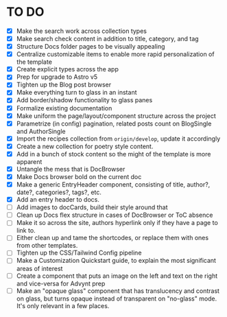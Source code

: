 # TO DO

- [x] Make the search work across collection types
- [x] Make search check content in addition to title, category, and tag
- [x] Structure Docs folder pages to be visually appealing
- [x] Centralize customizable items to enable more rapid personalization of the template
- [x] Create explicit types across the app
- [x] Prep for upgrade to Astro v5
- [x] Tighten up the Blog post browser
- [x] Make everything turn to glass in an instant
- [x] Add border/shadow functionality to glass panes
- [x] Formalize existing documentation
- [x] Make uniform the page/layout/component structure across the project
- [x] Parametrize (in config) pagination, related posts count on BlogSingle and AuthorSingle
- [x] Import the recipes collection from `origin/develop`, update it accordingly
- [x] Create a new collection for poetry style content.
- [x] Add in a bunch of stock content so the might of the template is more apparent
- [x] Untangle the mess that is DocBrowser
- [x] Make Docs browser bold on the current doc
- [x] Make a generic EntryHeader component, consisting of title, author?, date?, categories?, tags?, etc.
- [x] Add an entry header to docs.
- [ ] Add images to docCards, build their style around that
- [ ] Clean up Docs flex structure in cases of DocBrowser or ToC absence
- [ ] Make it so across the site, authors hyperlink only if they have a page to link to.
- [ ] Either clean up and tame the shortcodes, or replace them with ones from other templates.
- [ ] Tighten up the CSS/Tailwind Config pipeline
- [ ] Make a Customization Quickstart guide, to explain the most significant areas of interest
- [ ] Create a component that puts an image on the left and text on the right and vice-versa for Advynt prep
- [ ] Make an "opaque glass" component that has translucency and contrast on glass, but turns opaque instead of transparent on "no-glass" mode. It's only relevant in a few places.
